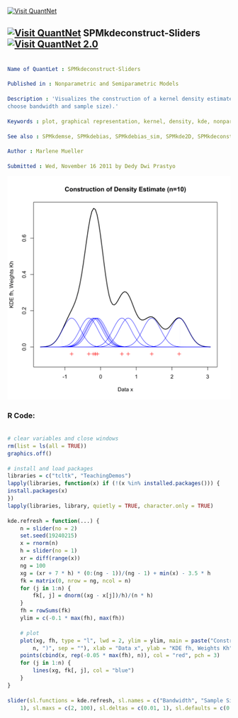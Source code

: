 
[<img src="https://github.com/QuantLet/Styleguide-and-FAQ/blob/master/pictures/banner.png" width="888" alt="Visit QuantNet">](http://quantlet.de/)

## [<img src="https://github.com/QuantLet/Styleguide-and-FAQ/blob/master/pictures/qloqo.png" alt="Visit QuantNet">](http://quantlet.de/) **SPMkdeconstruct-Sliders** [<img src="https://github.com/QuantLet/Styleguide-and-FAQ/blob/master/pictures/QN2.png" width="60" alt="Visit QuantNet 2.0">](http://quantlet.de/)

```yaml

Name of QuantLet : SPMkdeconstruct-Sliders

Published in : Nonparametric and Semiparametric Models

Description : 'Visualizes the construction of a kernel density estimate (with additional slider to
choose bandwidth and sample size).'

Keywords : plot, graphical representation, kernel, density, kde, nonparametric, regression

See also : SPMkdemse, SPMkdebias, SPMkdebias_sim, SPMkde2D, SPMkdeconstruct

Author : Marlene Mueller

Submitted : Wed, November 16 2011 by Dedy Dwi Prastyo

```

![Picture1](SPMkdeconstruct-Sliders-1.png)


### R Code:
```r

# clear variables and close windows
rm(list = ls(all = TRUE))
graphics.off()

# install and load packages
libraries = c("tcltk", "TeachingDemos")
lapply(libraries, function(x) if (!(x %in% installed.packages())) {
install.packages(x)
})
lapply(libraries, library, quietly = TRUE, character.only = TRUE)

kde.refresh = function(...) {
    n = slider(no = 2)
    set.seed(19240215)
    x = rnorm(n)
    h = slider(no = 1)
    xr = diff(range(x))
    ng = 100
    xg = (xr + 7 * h) * (0:(ng - 1))/(ng - 1) + min(x) - 3.5 * h
    fk = matrix(0, nrow = ng, ncol = n)
    for (j in 1:n) {
        fk[, j] = dnorm((xg - x[j])/h)/(n * h)
    }
    fh = rowSums(fk)
    ylim = c(-0.1 * max(fh), max(fh))
    
    # plot
    plot(xg, fh, type = "l", lwd = 2, ylim = ylim, main = paste("Construction of Density Estimate (n=", 
        n, ")", sep = ""), xlab = "Data x", ylab = "KDE fh, Weights Kh")
    points(cbind(x, rep(-0.05 * max(fh), n)), col = "red", pch = 3)
    for (j in 1:n) {
        lines(xg, fk[, j], col = "blue")
    }
}

slider(sl.functions = kde.refresh, sl.names = c("Bandwidth", "Sample Size"), sl.mins = c(0.01, 
    1), sl.maxs = c(2, 100), sl.deltas = c(0.01, 1), sl.defaults = c(0.25, 10), title = "Choose KDE Construction Parameters")

```
